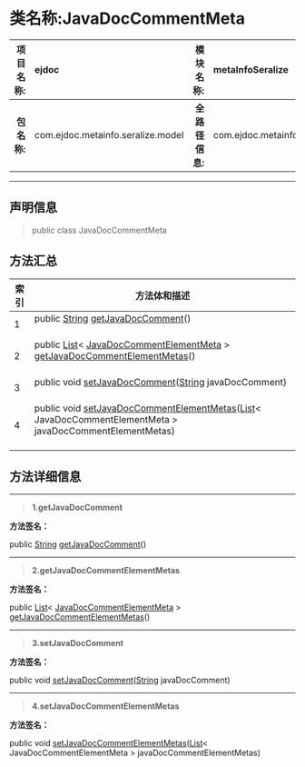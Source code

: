 # 类名称:JavaDocCommentMeta

|  **项目名称:**    |  ejdoc    |   **模块名称:**   |metaInfoSeralize|
| ----: | :---- | ----: |:---- |
|   **包名称:**   |  com.ejdoc.metainfo.seralize.model    |   **全路径信息:**   |com.ejdoc.metainfo.seralize.model.JavaDocCommentMeta|



















---

## 声明信息

> public class JavaDocCommentMeta     














## 方法汇总

|   索引  |    方法体和描述   |
| ---- | ---- |
|1|public [String](https://docs.oracle.com/javase/8/docs/api/java/lang/String.html?is-external=true) [getJavaDocComment](#getjavadoccomment)()   <br/><br/>|
|2|public [List](https://docs.oracle.com/javase/8/docs/api/java/util/List.html?is-external=true)< [JavaDocCommentElementMeta](/metaInfoSeralize/com/ejdoc/metainfo/seralize/model/JavaDocCommentElementMeta.md) > [getJavaDocCommentElementMetas](#getjavadoccommentelementmetas)()   <br/><br/>|
|3|public void [setJavaDocComment](#setjavadoccomment-string)([String](https://docs.oracle.com/javase/8/docs/api/java/lang/String.html?is-external=true) javaDocComment)   <br/><br/>|
|4|public void [setJavaDocCommentElementMetas](#setjavadoccommentelementmetas-list)([List](https://docs.oracle.com/javase/8/docs/api/java/util/List.html?is-external=true)< JavaDocCommentElementMeta > javaDocCommentElementMetas)   <br/><br/>|







## 方法详细信息


---

> **1.<span id="getjavadoccomment">getJavaDocComment</span>**

**方法签名：** 

  public [String](https://docs.oracle.com/javase/8/docs/api/java/lang/String.html?is-external=true) [getJavaDocComment](#getjavadoccomment)()   










---

> **2.<span id="getjavadoccommentelementmetas">getJavaDocCommentElementMetas</span>**

**方法签名：** 

  public [List](https://docs.oracle.com/javase/8/docs/api/java/util/List.html?is-external=true)< [JavaDocCommentElementMeta](/metaInfoSeralize/com/ejdoc/metainfo/seralize/model/JavaDocCommentElementMeta.md) > [getJavaDocCommentElementMetas](#getjavadoccommentelementmetas)()   










---

> **3.<span id="setjavadoccomment-string">setJavaDocComment</span>**

**方法签名：** 

  public void [setJavaDocComment](#setjavadoccomment-string)([String](https://docs.oracle.com/javase/8/docs/api/java/lang/String.html?is-external=true) javaDocComment)   










---

> **4.<span id="setjavadoccommentelementmetas-list">setJavaDocCommentElementMetas</span>**

**方法签名：** 

  public void [setJavaDocCommentElementMetas](#setjavadoccommentelementmetas-list)([List](https://docs.oracle.com/javase/8/docs/api/java/util/List.html?is-external=true)< JavaDocCommentElementMeta > javaDocCommentElementMetas)   









